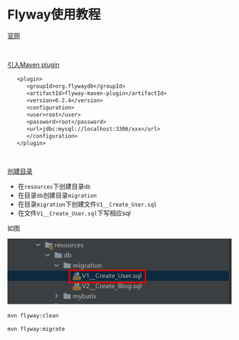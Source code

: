 # Flyway使用教程


[官网](https://flywaydb.org/documentation/)

<br>

[引入Maven plugin](https://flywaydb.org/documentation/usage/maven/)

```
   <plugin>
      <groupId>org.flywaydb</groupId>
      <artifactId>flyway-maven-plugin</artifactId>
      <version>6.2.4</version>
      <configuration>
      <user>root</user>
      <password>root</password>
      <url>jdbc:mysql://localhost:3306/xxx</url>
      </configuration>
   </plugin>

```
<br>

[创建目录](https://flywaydb.org/documentation/concepts/migrations#versioned-migrations)

* 在`resources`下创建目录`db`
* 在目录`db`创建目录`migration`
* 在目录`migration`下创建文件`V1__Create_User.sql`
* 在文件`V1__Create_User.sql`下写相应sql

如图

![创建目录图](/img/Flyway使用教程/创建目录图.png)

```
mvn flyway:clean
```

```
mvn flyway:migrate
```





